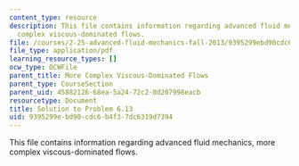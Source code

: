 ```yaml
---
content_type: resource
description: This file contains information regarding advanced fluid mechanics, more
  complex viscous-dominated flows.
file: /courses/2-25-advanced-fluid-mechanics-fall-2013/9395299ebd90cdc6b4f37dc6319d7394_MIT2_25F13_Solution6.13.pdf
file_type: application/pdf
learning_resource_types: []
ocw_type: OCWFile
parent_title: More Complex Viscous-Dominated Flows
parent_type: CourseSection
parent_uid: 45882126-68ea-5a24-72c2-0d207998eacb
resourcetype: Document
title: Solution to Problem 6.13
uid: 9395299e-bd90-cdc6-b4f3-7dc6319d7394
---
```

This file contains information regarding advanced fluid mechanics, more complex viscous-dominated flows.

